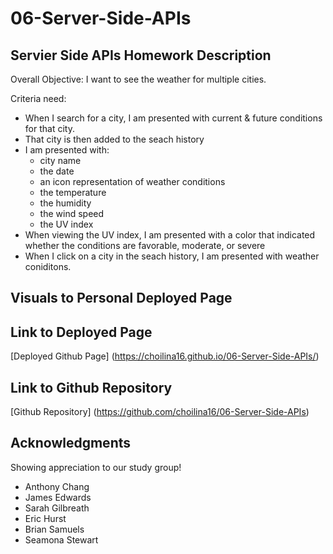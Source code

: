 # 06-Server-Side-APIs

## Servier Side APIs Homework Description

Overall Objective:
I want to see the weather for multiple cities.

Criteria need:
*  When I search for a city, I am presented with current & future conditions for that city. 
*  That city is then added to the seach history
*  I am presented with:
     * city name
     * the date
     * an icon representation of weather conditions
     * the temperature
     * the humidity 
     * the wind speed
     * the UV index
* When viewing the UV index, I am presented with a color that indicated whether the conditions are favorable, moderate, or severe
* When I click on a city in the seach history, I am presented with weather coniditons. 

## Visuals to Personal Deployed Page


## Link to Deployed Page
[Deployed Github Page] (https://choilina16.github.io/06-Server-Side-APIs/)

## Link to Github Repository 
[Github Repository] (https://github.com/choilina16/06-Server-Side-APIs)

## Acknowledgments 
Showing appreciation to our study group! 
* Anthony Chang
* James Edwards
* Sarah Gilbreath
* Eric Hurst
* Brian Samuels
* Seamona Stewart
